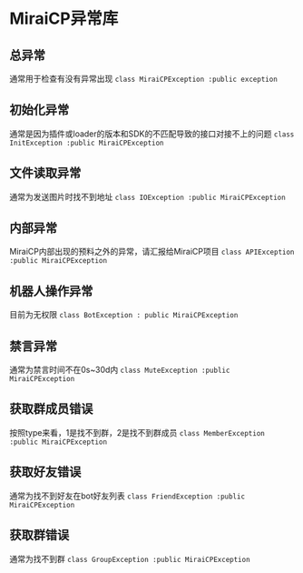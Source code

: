 # MiraiCP异常库

## 总异常
通常用于检查有没有异常出现
`class MiraiCPException :public exception `
## 初始化异常
通常是因为插件或loader的版本和SDK的不匹配导致的接口对接不上的问题
`class InitException :public MiraiCPException`
## 文件读取异常
通常为发送图片时找不到地址
`class IOException :public MiraiCPException`
## 内部异常
MiraiCP内部出现的预料之外的异常，请汇报给MiraiCP项目
`class APIException :public MiraiCPException`
## 机器人操作异常
目前为无权限
`class BotException : public MiraiCPException`
## 禁言异常
通常为禁言时间不在0s~30d内
`class MuteException :public MiraiCPException`
## 获取群成员错误
按照type来看，1是找不到群，2是找不到群成员
`class MemberException :public MiraiCPException`
## 获取好友错误
通常为找不到好友在bot好友列表
`class FriendException :public MiraiCPException`
## 获取群错误
通常为找不到群
`class GroupException :public MiraiCPException`